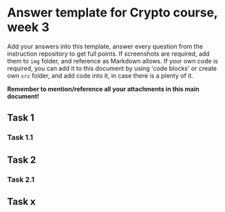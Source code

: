 # Answer template for Crypto course, week 3 

Add your answers into this template, answer every question from the instruction repository to get full points. If screenshots are required, add them to `img` folder, and reference as Markdown allows. If your own code is required, you can add it to this document by using 'code blocks' or create own `src` folder, and add code into it, in case there is a plenty of it.

 **Remember to mention/reference all your attachments in this main document!**

## Task 1

### Task 1.1

## Task 2

### Task 2.1

## Task x
